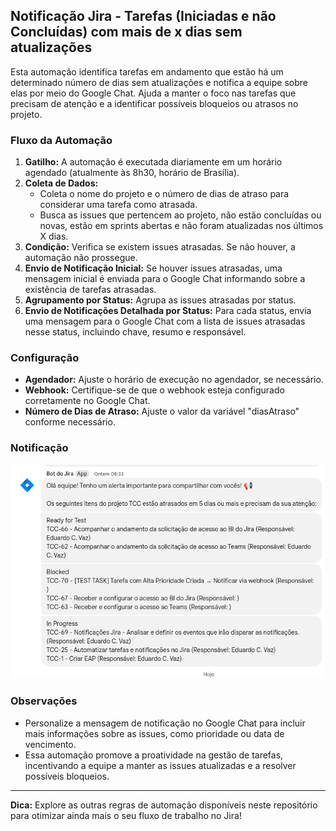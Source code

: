 ## Notificação Jira - Tarefas (Iniciadas e não Concluídas) com mais de x dias sem atualizações

Esta automação identifica tarefas em andamento que estão há um determinado número de dias sem atualizações e notifica a equipe sobre elas por meio do Google Chat. Ajuda a manter o foco nas tarefas que precisam de atenção e a identificar possíveis bloqueios ou atrasos no projeto.

### Fluxo da Automação

1. **Gatilho:** A automação é executada diariamente em um horário agendado (atualmente às 8h30, horário de Brasília).
2. **Coleta de Dados:**
    * Coleta o nome do projeto e o número de dias de atraso para considerar uma tarefa como atrasada.
    * Busca as issues que pertencem ao projeto, não estão concluídas ou novas, estão em sprints abertas e não foram atualizadas nos últimos X dias.
3. **Condição:** Verifica se existem issues atrasadas. Se não houver, a automação não prossegue.
4. **Envio de Notificação Inicial:** Se houver issues atrasadas, uma mensagem inicial é enviada para o Google Chat informando sobre a existência de tarefas atrasadas.
5. **Agrupamento por Status:** Agrupa as issues atrasadas por status.
6. **Envio de Notificações Detalhada por Status:** Para cada status, envia uma mensagem para o Google Chat com a lista de issues atrasadas nesse status, incluindo chave, resumo e responsável.

### Configuração

* **Agendador:** Ajuste o horário de execução no agendador, se necessário.
* **Webhook:** Certifique-se de que o webhook esteja configurado corretamente no Google Chat.
* **Número de Dias de Atraso:** Ajuste o valor da variável "diasAtraso" conforme necessário.

### Notificação

![Imagem notificao!](/tarefas-sem-atualizacao/images/img.png "Imagem da notificação no Google Chat")

### Observações

* Personalize a mensagem de notificação no Google Chat para incluir mais informações sobre as issues, como prioridade ou data de vencimento.
* Essa automação promove a proatividade na gestão de tarefas, incentivando a equipe a manter as issues atualizadas e a resolver possíveis bloqueios.

---

**Dica:** Explore as outras regras de automação disponíveis neste repositório para otimizar ainda mais o seu fluxo de trabalho no Jira!
